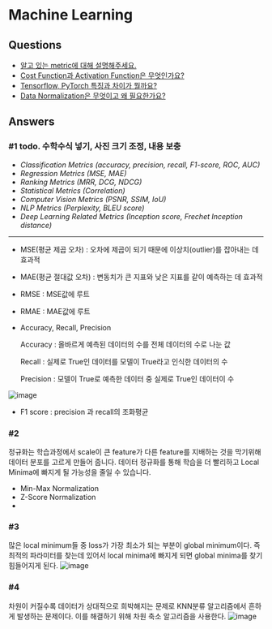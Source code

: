 # Machine Learning

## Questions  
* [알고 있는 metric에 대해 설명해주세요.](#1)  
* [Cost Function과 Activation Function은 무엇인가요?](#2)  
* [Tensorflow, PyTorch 특징과 차이가 뭘까요?](#3)  
* [Data Normalization은 무엇이고 왜 필요한가요?](#4)  

## Answers  
### #1 todo. 수학수식 넣기, 사진 크기 조정, 내용 보충
- *Classification Metrics (accuracy, precision, recall, F1-score, ROC, AUC)*
- *Regression Metrics (MSE, MAE)*
- *Ranking Metrics (MRR, DCG, NDCG)*
- *Statistical Metrics (Correlation)*
- *Computer Vision Metrics (PSNR, SSIM, IoU)*
- *NLP Metrics (Perplexity, BLEU score)*
- *Deep Learning Related Metrics (Inception score, Frechet Inception distance)*
---
- MSE(평균 제곱 오차) : 
  오차에 제곱이 되기 때문에 이상치(outlier)를 잡아내는 데 효과적
- MAE(평균 절대값 오차) : 
  변동치가 큰 지표와 낮은 지표를 같이 예측하는 데 효과적
- RMSE : MSE값에 루트
- RMAE : MAE값에 루트
- Accuracy, Recall, Precision

    Accuracy : 올바르게 예측된 데이터의 수를 전체 데이터의 수로 나눈 값

    Recall : 실제로 True인 데이터를 모델이 True라고 인식한 데이터의 수

    Precision : 모델이 True로 예측한 데이터 중 실제로 True인 데이터이 수

![image](https://user-images.githubusercontent.com/49435163/134614742-e666d846-18c3-4d6f-b21a-5b46d7a256ad.png)

- F1 score  :
  precision 과 recall의 조화평균

### #2
정규화는 학습과정에서 scale이 큰 feature가 다른 feature를 지배하는 것을 막기위해 데이터 분포를 고르게 만들어 줍니다. 데이터 정규화를 통해 학습을 더 빨리하고 Local Minima에 빠지게 될 가능성을 줄일 수 있습니다. 

- Min-Max Normalization
- Z-Score Normalization
- 
### #3
많은 local minimum들 중 loss가 가장 최소가 되는 부분이 global minimum이다. 즉 최적의 파라미터를 찾는데 있어서 local minima에 빠지게 되면 global minima를 찾기 힘들어지게 된다.
![image](https://user-images.githubusercontent.com/49435163/134620219-69dc81ba-9093-45ad-8456-f5f6bb58f3f8.png)


### #4
차원이 커질수록 데이터가 상대적으로 희박해지는 문제로 KNN분류 알고리즘에서 흔하게 발생하는 문제이다. 이를 해결하기 위해 차원 축소 알고리즘을 사용한다.
![image](https://user-images.githubusercontent.com/49435163/134620157-31a9c51c-4e08-4a2c-acfa-2e7fb2019361.png)



